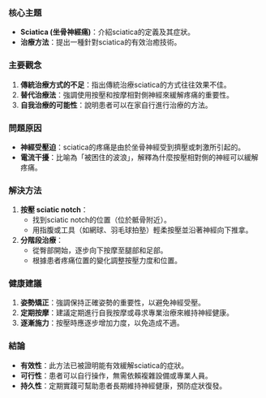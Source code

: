 ### 核心主題
- **Sciatica (坐骨神經痛)**：介紹sciatica的定義及其症狀。
- **治療方法**：提出一種針對sciatica的有效治癒技術。

### 主要觀念
1. **傳統治療方式的不足**：指出傳統治療sciatica的方式往往效果不佳。
2. **替代治療法**：強調使用按壓和按摩相對側神經來緩解疼痛的重要性。
3. **自我治療的可能性**：說明患者可以在家自行進行治療的方法。

### 問題原因
- **神經受壓迫**：sciatica的疼痛是由於坐骨神經受到擠壓或刺激所引起的。
- **電流干擾**：比喻為「被困住的波浪」，解釋為什麼按壓相對側的神經可以緩解疼痛。

### 解決方法
1. **按壓 sciatic notch**：
   - 找到sciatic notch的位置（位於骶骨附近）。
   - 用指腹或工具（如網球、羽毛球拍塾）輕柔按壓並沿著神經向下推拿。
2. **分階段治療**：
   - 從臀部開始，逐步向下按摩至腿部和足部。
   - 根據患者疼痛位置的變化調整按壓力度和位置。

### 健康建議
1. **姿勢矯正**：強調保持正確姿勢的重要性，以避免神經受壓。
2. **定期按摩**：建議定期進行自我按摩或尋求專業治療來維持神經健康。
3. **逐漸施力**：按壓時應逐步增加力度，以免造成不適。

### 結論
- **有效性**：此方法已被證明能有效緩解sciatica的症狀。
- **可行性**：患者可以自行操作，無需依賴複雜設備或專業人員。
- **持久性**：定期實踐可幫助患者長期維持神經健康，預防症狀復發。